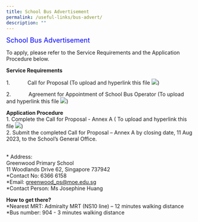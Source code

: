 ```yaml
---
title: School Bus Advertisement
permalink: /useful-links/bus-advert/
description: ""
---
```

<font size="4" color="blue"> School Bus Advertisement </font>

To apply, please refer to the Service Requirements and the Application Procedure below.

<b>Service Requirements</b>

1.&nbsp;&nbsp;&nbsp;&nbsp;&nbsp;&nbsp;&nbsp;&nbsp;&nbsp;&nbsp;&nbsp; Call for Proposal (To upload and hyperlink this file ![](file:///C:/Users/S77267~1/AppData/Local/Temp/msohtmlclip1/01/clip_image002.gif))

2.&nbsp;&nbsp;&nbsp;&nbsp;&nbsp;&nbsp;&nbsp;&nbsp;&nbsp;&nbsp;&nbsp; Agreement for Appointment of School Bus Operator (To upload and hyperlink this file ![](file:///C:/Users/S77267~1/AppData/Local/Temp/msohtmlclip1/01/clip_image004.gif))

<b>Application Procedure</b>
<br>
1\. Complete the Call for Proposal - Annex A ( To upload and hyperlink this file ![](file:///C:/Users/S77267~1/AppData/Local/Temp/msohtmlclip1/01/clip_image006.gif))
<br>
2\. Submit the completed Call for Proposal – Annex A by closing date, 11 Aug 2023, to the School’s General Office.

<br>\* Address: <br>Greenwood Primary School <br> 11 Woodlands Drive 62, Singapore 737942
<br>\*Contact No: 6366 6158
<br>\*Email: greenwood_ps@moe.edu.sg
<br>\*Contact Person: Ms Josephine Huang

<b>How to get there?</b>
<br>\*Nearest MRT: Admiralty MRT (NS10 line) – 12 minutes walking distance
<br>\*Bus number: 904 - 3 minutes walking distance
